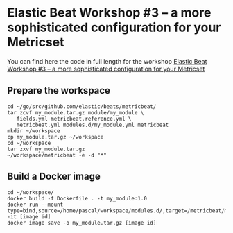 # Elastic Beat Workshop #3 – a more sophisticated configuration for your Metricset

You can find here the code in full length for the workshop [Elastic Beat Workshop #3 – a more sophisticated configuration for your Metricset](https://cdax.ch/2022/03/05/elasticsearch-beat-workshop-1-secured-metricbeat/)

## Prepare the workspace

```
cd ~/go/src/github.com/elastic/beats/metricbeat/
tar zcvf my_module.tar.gz module/my_module \
   fields.yml metricbeat.reference.yml \
   metricbeat.yml modules.d/my_module.yml metricbeat
mkdir ~/workspace
cp my_module.tar.gz ~/workspace
cd ~/workspace
tar zxvf my_module.tar.gz
~/workspace/metricbeat -e -d "*"

```

## Build a Docker image

```
cd ~/workspace/
docker build -f Dockerfile . -t my_module:1.0
docker run --mount type=bind,source=/home/pascal/workspace/modules.d/,target=/metricbeat/modules.d -it [image id]
docker image save -o my_module.tar.gz [image id]
```
